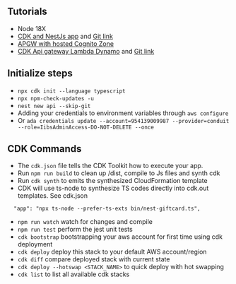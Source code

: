 ## Tutorials
* Node 18X
* [CDK and NestJs app](https://medium.com/nextfaze/deploying-serverless-api-with-nestjs-and-aws-cdk-3d41063543e0) and [Git link](https://github.com/NextFaze/awesome-serverless-api)
* [APGW with hosted Cognito Zone](https://medium.com/@michael.leigh.stewart/securing-an-api-with-aws-cdk-api-gateway-and-cognito-cee9158a2ddb)
* [CDK Api gateway Lambda Dynamo](https://conermurphy.com/blog/build-rest-api-aws-cdk-api-gateway-lambda-dynamodb-api-key-authentication) and [Git link](https://github.com/conermurphy/cdk-tutorials/tree/main/rest-api-with-api-key-auth)

## Initialize steps
* `npx cdk init --language typescript`
* `npx npm-check-updates -u`
* `nest new api --skip-git`
* Adding your credentials to environment variables through `aws configure`
* Or `ada credentials update --account=954139009987 --provider=conduit --role=IibsAdminAccess-DO-NOT-DELETE --once`

## CDK Commands
* The `cdk.json` file tells the CDK Toolkit how to execute your app.
* Run `npm run build` to clean up /dist, compile to Js files and synth cdk
* Run `cdk synth` to emits the synthesized CloudFormation template
* CDK will use ts-node to synthesize TS codes directly into cdk.out templates. See cdk.json
```
  "app": "npx ts-node --prefer-ts-exts bin/nest-giftcard.ts",
```
* `npm run watch`   watch for changes and compile
* `npm run test`    perform the jest unit tests
* `cdk bootstrap`   bootstrapping your aws account for first time using cdk deployment
* `cdk deploy`      deploy this stack to your default AWS account/region
* `cdk diff`        compare deployed stack with current state
* `cdk deploy --hotswap <STACK_NAME>` to quick deploy with hot swapping
* `cdk list` to list all available cdk stacks

